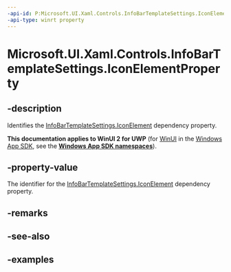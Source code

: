 ```yaml
---
-api-id: P:Microsoft.UI.Xaml.Controls.InfoBarTemplateSettings.IconElementProperty
-api-type: winrt property
---
```


# Microsoft.UI.Xaml.Controls.InfoBarTemplateSettings.IconElementProperty

<!--
public static Windows.UI.Xaml.DependencyProperty IconElementProperty { get; }
-->


## -description
Identifies the [InfoBarTemplateSettings.IconElement](infobartemplatesettings_iconelement.md) dependency property.

**This documentation applies to WinUI 2 for UWP** (for [WinUI](/windows/apps/winui/winui3/) in the [Windows App SDK](/windows/apps/windows-app-sdk/), see the **[Windows App SDK namespaces](/windows/windows-app-sdk/api/winrt/)**).

## -property-value
The identifier for the [InfoBarTemplateSettings.IconElement](infobartemplatesettings_iconelement.md) dependency property.

## -remarks

## -see-also

## -examples


